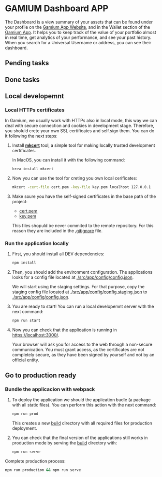 # GAMIUM Dashboard APP

The Dashboard is a view summary of your assets that can be found under your profile on the [Gamium App Website](https://app.gitbook.com/o/WPl5e5O5Yzu4pYrWYbAD/s/nnyXRL4X7M8kL1EHBGzC/), and in the Wallet section of the [Gamium App](https://app.gitbook.com/o/WPl5e5O5Yzu4pYrWYbAD/s/XOddwbN0z5kLLHW5TaAH/). It helps you to keep track of the value of your portfolio almost in real time, get analytics of your performance, and see your past history. When you search for a Universal Username or address, you can see their dashboard.

## Pending tasks

## Done tasks

## Local developemnt

### Local HTTPs certificates

In Gamium, we usually work with HTTPs also in local mode, this way we can deal with secure connection and cookies in development stage. Therefore, you sholuld crete your own SSL certificates and self.sign them. You can do it following the next steps:

1. Install **[mkcert](https://github.com/FiloSottile/mkcert)** tool, a simple tool for making locally trusted development certificates.

    In MacOS, you can install it with the following command:

    ```sh
    brew install mkcert
    ```

2. Now you can use the tool for creting you own local cerificates:

    ```sh
    mkcert -cert-file cert.pem -key-file key.pem localhost 127.0.0.1
    ```

3. Make soure you have the self-signed certificates in the base path of the project:
    - [cert.pem](./cert.pem)
    - [key.pem](./key.pem)

    This files shopuld be never commited to the remote repository. For this reason they are included in the [.gitignore](./.gitignore) file.

### Run the application locally

1. First, you should install all DEV dependencies:

    ```sh
    npm install
    ```

2. Then, you should add the environment configuration. The applications looks for a config file located at [./src/app/config/config.json](./src/app/config/config.json).

    We will start using the staging settings. For that purpose, copy the staging config file located at [./src/app/config/config.staging.json](./src/app/config/config.staging.json) to [./src/app/config/config.json](./src/app/config/config.json).

3. You are ready to start! You can run a local developemnt server with the next command:

    ```sh
    npm run start
    ````

4. Now you can check that the application is running in [https://localhost:3000/](https://localhost:3001/).

    Your browser will ask you for access to the web through a non-secure communication. You must grant access, as the certificates are not completely secure, as they have been signed by yourself and not by an official entity.

## Go to production ready

### Bundle the applicacion with webpack

1. To deploy the application we should the application budle (a package with all static files). You can perform this action with the next command:

    ```sh
    npm run prod
    ```

    This creates a new [build](./build) directory with all required files for production deployment.

2. You can check that the final version of the applications still works in production mode by serving the [build](./build) directory with:

    ```sh
    npm run serve
    ```

Complete production process:

```sh
npm run production && npm run serve
```
